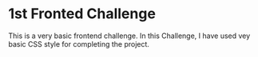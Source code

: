 # 1st Fronted Challenge

This is a very basic frontend challenge.  In this Challenge, I have used vey basic CSS style for completing the project.
